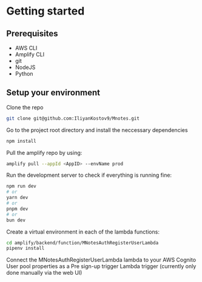 # Getting started

## Prerequisites

- AWS CLI
- Amplify CLI
- git
- NodeJS
- Python

## Setup your environment

Clone the repo

```bash
git clone git@github.com:IliyanKostov9/Mnotes.git
```

Go to the project root directory and install the neccessary dependencies

```bash
npm install
```

Pull the amplify repo by using:

```bash
amplify pull --appId <AppID> --envName prod
```

Run the development server to check if everything is running fine:

```bash
npm run dev
# or
yarn dev
# or
pnpm dev
# or
bun dev
```

Create a virtual environment in each of the lambda functions:

```bash
cd amplify/backend/function/MNotesAuthRegisterUserLambda
pipenv install
```

Connect the MNotesAuthRegisterUserLambda lambda to your AWS Cognito User pool properties as a Pre sign-up trigger Lambda trigger (currently only done manually via the web UI)
